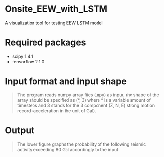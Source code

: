 # Onsite_EEW_with_LSTM
A visualization tool for testing EEW LSTM model

# Required packages
* scipy 1.4.1
* tensorflow 2.1.0

# Input format and input shape
>The program reads numpy array files (.npy) as input, the shape of the array should be specified as (*, 3)
where * is a variable amount of timesteps and 3 stands for the 3 component (Z, N, E) strong motion record (acceleration in the unit of Gal).

# Output
>The lower figure graphs the probability of the following seismic activity exceeding 80 Gal accordingly to the input
